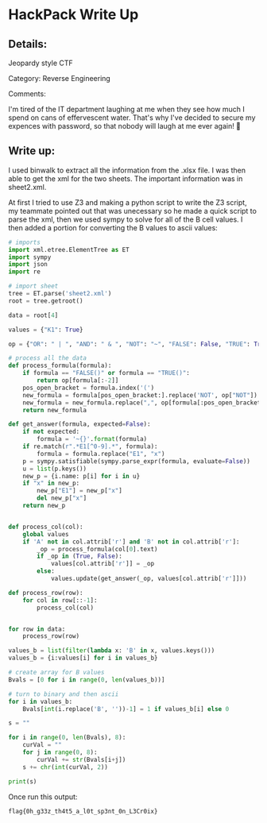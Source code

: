 # HackPack  Write Up

## Details:

Jeopardy style CTF

Category: Reverse Engineering

Comments:

I'm tired of the IT department laughing at me when they see how much I spend on cans of effervescent water. That's why I've decided to secure my expences with password, so that nobody will laugh at me ever again! 😤

## Write up:

I used binwalk to extract all the information from the .xlsx file. I was then able to get the xml for the two sheets. The important information was in sheet2.xml.

At first I tried to use Z3 and making a python script to write the Z3 script, my teammate pointed out that was unecessary so he made a quick script to parse the xml, then we used sympy to solve for all of the B cell values. I then added a portion for converting the B values to ascii values:

```python
# imports
import xml.etree.ElementTree as ET
import sympy
import json
import re

# import sheet
tree = ET.parse('sheet2.xml')
root = tree.getroot()

data = root[4]

values = {"K1": True}

op = {"OR": " | ", "AND": " & ", "NOT": "~", "FALSE": False, "TRUE": True}

# process all the data
def process_formula(formula):
    if formula == "FALSE()" or formula == "TRUE()":
        return op[formula[:-2]]
    pos_open_bracket = formula.index('(')
    new_formula = formula[pos_open_bracket:].replace('NOT', op["NOT"])
    new_formula = new_formula.replace(",", op[formula[:pos_open_bracket]])
    return new_formula

def get_answer(formula, expected=False):
    if not expected:
        formula = '~{}'.format(formula)
    if re.match(r".*E1[^0-9].*", formula):
        formula = formula.replace("E1", "x")
    p = sympy.satisfiable(sympy.parse_expr(formula, evaluate=False))
    u = list(p.keys())
    new_p = {i.name: p[i] for i in u}
    if "x" in new_p:
        new_p["E1"] = new_p["x"]
        del new_p["x"]
    return new_p


def process_col(col):
    global values
    if 'A' not in col.attrib['r'] and 'B' not in col.attrib['r']:
        _op = process_formula(col[0].text)
        if _op in (True, False):
            values[col.attrib['r']] = _op
        else:
            values.update(get_answer(_op, values[col.attrib['r']]))

def process_row(row):
    for col in row[::-1]:
        process_col(col)


for row in data:
    process_row(row)

values_b = list(filter(lambda x: 'B' in x, values.keys()))
values_b = {i:values[i] for i in values_b}

# create array for B values
Bvals = [0 for i in range(0, len(values_b))]

# turn to binary and then ascii
for i in values_b:
	Bvals[int(i.replace('B', ''))-1] = 1 if values_b[i] else 0

s = ""

for i in range(0, len(Bvals), 8):
	curVal = ""
	for j in range(0, 8):
		curVal += str(Bvals[i+j])
	s += chr(int(curVal, 2))

print(s)
```

Once run this output:

```
flag{0h_g33z_th4t5_a_l0t_sp3nt_0n_L3Cr0ix}
```